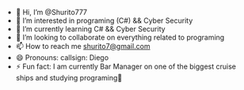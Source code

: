 - 👋 Hi, I’m @Shurito777
- 👀 I’m interested in programing (C#) && Cyber Security
- 🌱 I’m currently learning C# && Cyber Security
- 💞️ I’m looking to collaborate on everything related to programing
- 📫 How to reach me shurito7@gmail.com
- 😄 Pronouns: callsign: Diego
- ⚡ Fun fact: I am currently Bar Manager on one of the biggest cruise ships and studying programing🤣

<!---
Shurito777/Shurito777 is a ✨ special ✨ repository because its `README.md` (this file) appears on your GitHub profile.
You can click the Preview link to take a look at your changes.
--->
